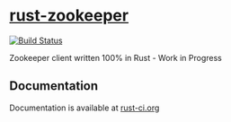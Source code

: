 [rust-zookeeper][doc]
=====================

[![Build Status](https://travis-ci.org/bonifaido/rust-zookeeper.svg?branch=master)](https://travis-ci.org/bonifaido/rust-zookeeper)

Zookeeper client written 100% in Rust - Work in Progress

## Documentation
Documentation is available at [rust-ci.org][doc]

[doc]: http://www.rust-ci.org/bonifaido/rust-zookeeper/doc/zookeeper
